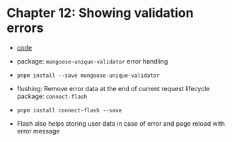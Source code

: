 # Chapter 12: Showing validation errors

- [code](https://github.com/greglim81/express_chap12/)
- package: `mongoose-unique-validator` error handling
- `pnpm install --save mongoose-unique-validator`

- flushing: Remove error data at the end of current request lifecycle
  package: `connect-flash`
- `pnpm install connect-flash --save`

- Flash also helps storing user data in case of error and page reload with error message
